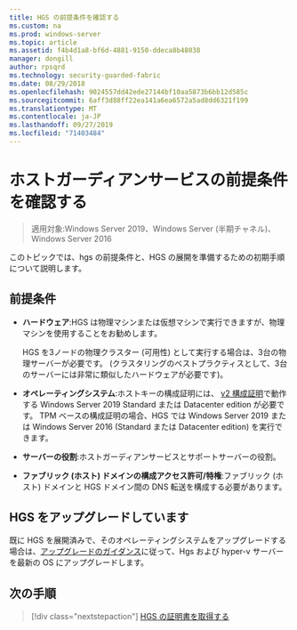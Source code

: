 ```yaml
---
title: HGS の前提条件を確認する
ms.custom: na
ms.prod: windows-server
ms.topic: article
ms.assetid: f4b4d1a8-bf6d-4881-9150-ddeca8b48038
manager: dongill
author: rpsqrd
ms.technology: security-guarded-fabric
ms.date: 08/29/2018
ms.openlocfilehash: 9024557dd42ede27144bf10aa5873b6bb12d585c
ms.sourcegitcommit: 6aff3d88ff22ea141a6ea6572a5ad8dd6321f199
ms.translationtype: MT
ms.contentlocale: ja-JP
ms.lasthandoff: 09/27/2019
ms.locfileid: "71403484"
---
```

# <a name="review-prerequisites-for-the-host-guardian-service"></a>ホストガーディアンサービスの前提条件を確認する

>適用対象:Windows Server 2019、Windows Server (半期チャネル)、Windows Server 2016


このトピックでは、hgs の前提条件と、HGS の展開を準備するための初期手順について説明します。

## <a name="prerequisites"></a>前提条件 

-   **ハードウェア**:HGS は物理マシンまたは仮想マシンで実行できますが、物理マシンを使用することをお勧めします。

    HGS を3ノードの物理クラスター (可用性) として実行する場合は、3台の物理サーバーが必要です。 (クラスタリングのベストプラクティスとして、3台のサーバーには非常に類似したハードウェアが必要です)。
  
-   **オペレーティングシステム**:ホストキーの構成証明には、 [v2 構成証明](guarded-fabric-tpm-trusted-attestation-capturing-hardware.md#versioned-attestation-policies)で動作する Windows Server 2019 Standard または Datacenter edition が必要です。 TPM ベースの構成証明の場合、HGS では Windows Server 2019 または Windows Server 2016 (Standard または Datacenter edition) を実行できます。

-   **サーバーの役割**:ホストガーディアンサービスとサポートサーバーの役割。

-   **ファブリック (ホスト) ドメインの構成アクセス許可/特権**:ファブリック (ホスト) ドメインと HGS ドメイン間の DNS 転送を構成する必要があります。 
    
## <a name="upgrading-hgs"></a>HGS をアップグレードしています

既に HGS を展開済みで、そのオペレーティングシステムをアップグレードする場合は、[アップグレードのガイダンス](guarded-fabric-upgrade-to-2019.md)に従って、Hgs および hyper-v サーバーを最新の OS にアップグレードします。

## <a name="next-step"></a>次の手順

> [!div class="nextstepaction"]
> [HGS の証明書を取得する](guarded-fabric-obtain-certs.md)